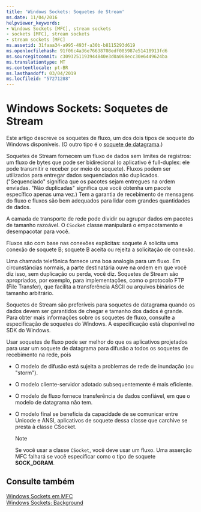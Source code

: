 ```yaml
---
title: 'Windows Sockets: Soquetes de Stream'
ms.date: 11/04/2016
helpviewer_keywords:
- Windows Sockets [MFC], stream sockets
- sockets [MFC], stream sockets
- stream sockets [MFC]
ms.assetid: 31faaa34-a995-493f-a30b-b8115293d619
ms.openlocfilehash: 91f06c4a36e76638708edf085987e51418913fd6
ms.sourcegitcommit: c3093251193944840e3d0a068ecc30e6449624ba
ms.translationtype: MT
ms.contentlocale: pt-BR
ms.lasthandoff: 03/04/2019
ms.locfileid: "57271288"
---
```

# <a name="windows-sockets-stream-sockets"></a>Windows Sockets: Soquetes de Stream

Este artigo descreve os soquetes de fluxo, um dos dois tipos de soquete do Windows disponíveis. (O outro tipo é o [soquete de datagrama](../mfc/windows-sockets-datagram-sockets.md).)

Soquetes de Stream fornecem um fluxo de dados sem limites de registros: um fluxo de bytes que pode ser bidirecional (o aplicativo é full-duplex: ele pode transmitir e receber por meio do soquete). Fluxos podem ser utilizados para entregar dados sequenciados não duplicados. ("Sequenciado" significa que os pacotes sejam entregues na ordem enviadas. "Não duplicadas" significa que você obtenha um pacote específico apenas uma vez.) Tem a garantia de recebimento de mensagens do fluxo e fluxos são bem adequados para lidar com grandes quantidades de dados.

A camada de transporte de rede pode dividir ou agrupar dados em pacotes de tamanho razoável. O `CSocket` classe manipulará o empacotamento e desempacotar para você.

Fluxos são com base nas conexões explícitas: soquete A solicita uma conexão de soquete B; soquete B aceita ou rejeita a solicitação de conexão.

Uma chamada telefônica fornece uma boa analogia para um fluxo. Em circunstâncias normais, a parte destinatária ouve na ordem em que você diz isso, sem duplicação ou perda, você diz. Soquetes de Stream são apropriados, por exemplo, para implementações, como o protocolo FTP (File Transfer), que facilita a transferência ASCII ou arquivos binários de tamanho arbitrário.

Soquetes de Stream são preferíveis para soquetes de datagrama quando os dados devem ser garantidos de chegar e tamanho dos dados é grande. Para obter mais informações sobre os soquetes de fluxo, consulte a especificação de soquetes do Windows. A especificação está disponível no SDK do Windows.

Usar soquetes de fluxo pode ser melhor do que os aplicativos projetados para usar um soquete de datagrama para difusão a todos os soquetes de recebimento na rede, pois

- O modelo de difusão está sujeita a problemas de rede de inundação (ou "storm").

- O modelo cliente-servidor adotado subsequentemente é mais eficiente.

- O modelo de fluxo fornece transferência de dados confiável, em que o modelo de datagrama não tem.

- O modelo final se beneficia da capacidade de se comunicar entre Unicode e ANSI, aplicativos de soquete dessa classe que carchive se presta à classe CSocket.

    > [!NOTE]
    >  Se você usar a classe `CSocket`, você deve usar um fluxo. Uma asserção MFC falhará se você especificar como o tipo de soquete **SOCK_DGRAM**.

## <a name="see-also"></a>Consulte também

[Windows Sockets em MFC](../mfc/windows-sockets-in-mfc.md)<br/>
[Windows Sockets: Background](../mfc/windows-sockets-background.md)
